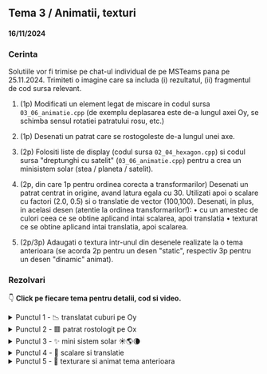 ## Tema 3 / Animatii, texturi
#### 16/11/2024

### Cerinta
Solutiile vor fi trimise pe chat-ul individual de pe MSTeams pana pe 25.11.2024.
Trimiteti o imagine care sa includa (i) rezultatul, (ii) fragmentul de cod sursa relevant.

1) (1p) Modificati un element legat de miscare in codul sursa `03_06_animatie.cpp` (de exemplu deplasarea este de-a
lungul axei Oy, se schimba sensul rotatiei patratului rosu, etc.)

2) (1p) Desenati un patrat care se rostogoleste de-a lungul unei axe.

3) (2p) Folositi liste de display (codul sursa `02_04_hexagon.cpp`) si codul sursa "dreptunghi cu satelit" (`03_06_animatie.cpp`) 
pentru a crea un minisistem solar (stea / planeta / satelit).

4) (2p, din care 1p pentru ordinea corecta a transformarilor) Desenati un patrat centrat in origine, avand latura egala cu 30.
Utilizati apoi o scalare cu factori (2.0, 0.5) si o translatie de vector (100,100).
Desenati, in plus, in acelasi desen (atentie la ordinea transformarilor!):
   • cu un amestec de culori ceea ce se obtine aplicand intai scalarea, apoi translatia
   • texturat ce se obtine aplicand intai translatia, apoi scalarea.

5) (2p/3p) Adaugati o textura intr-unul din desenele realizate la o tema anterioara (se acorda 2p pentru un desen
"static", respectiv 3p pentru un desen "dinamic" animat).

### Rezolvari
👇 **Click pe fiecare tema pentru detalii, cod si video.**

<details>
  <summary>Punctul 1 - 📉 translatat cuburi pe Oy</summary>

Rezolvare in [homework/03_01](homework/03_01.cpp)

https://github.com/user-attachments/assets/0fc88197-5baf-4d9f-81b4-c129c8df9c5e
</details>

<details>
  <summary>Punctul 2 - 🟥 patrat rostologit pe Ox</summary>

Rezolvare in [homework/03_02](homework/03_02.cpp)

https://github.com/user-attachments/assets/f1050217-b697-47fe-b98f-a2fa9c0a8467
</details>

<details>
  <summary>Punctul 3 - ✨ mini sistem solar ☀️🌎🌘</summary>

Rezolvare in [homework/03_03](homework/03_03.cpp) cu exta stelute pe fundal.

https://github.com/user-attachments/assets/8a03c6ff-4529-440a-b087-b4bef194d131
</details>

<details>
  <summary>Punctul 4 - 📐 scalare si translatie</summary>

Rezolvare in [homework/03_04](homework/03_04.cpp).

![tema4](homework/screenshot-03_04.png)
</details>

<details>
  <summary>Punctul 5 - 🌲 texturare si animat tema anterioara</summary>

Rezolvare in [homework/03_05](homework/03_05.cpp), ca extensie a [laborator2/main.cpp](../laborator2/main.cpp).

Am texturat si animat copacii de jos, dar am sters restul poligoanelor si triunghiurilor.

https://github.com/user-attachments/assets/31e0108b-968c-4c3f-8998-b67a6a974ff1
</details>
